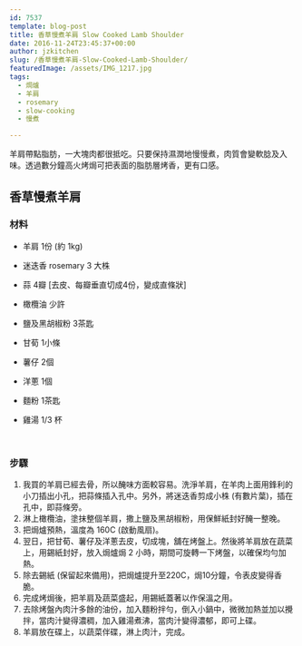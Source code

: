 ```yaml
---
id: 7537
template: blog-post
title: 香草慢煮羊肩 Slow Cooked Lamb Shoulder
date: 2016-11-24T23:45:37+00:00
author: jzkitchen
slug: /香草慢煮羊肩-Slow-Cooked-Lamb-Shoulder/
featuredImage: /assets/IMG_1217.jpg
tags:
  - 焗爐
  - 羊肩
  - rosemary
  - slow-cooking
  - 慢煮

---
```


羊肩帶點脂肪，一大塊肉都很抵吃。只要保持濕潤地慢慢煮，肉質會變軟腍及入味。透過數分鐘高火烤焗可把表面的脂肪層烤香，更有口感。

<!--more-->

## 香草慢煮羊肩

### 材料

- 羊肩 1份 (約 1kg)
- 迷迭香 rosemary 3 大株
- 蒜 4瓣 [去皮、每瓣垂直切成4份，變成直條狀]
- 橄欖油 少許
- 鹽及黑胡椒粉 3茶匙
- 甘荀 1小條
- 薯仔 2個
- 洋蔥 1個
- 麵粉 1茶匙
- 雞湯 1/3 杯

  ​

### 步驟

1. 我買的羊肩已經去骨，所以醃味方面較容易。洗淨羊肩，在羊肉上面用鋒利的小刀插出小孔，把蒜條插入孔中。另外，將迷迭香剪成小株 (有數片葉)，插在孔中，即蒜條旁。
2. 淋上橄欖油，塗抹整個羊肩，撒上鹽及黑胡椒粉，用保鮮紙封好醃一整晚。
3. 把焗爐預熱，溫度為 160C (啟動風扇)。
4. 翌日，把甘荀、薯仔及洋蔥去皮，切成塊，舖在烤盤上。然後將羊肩放在蔬菜上，用錫紙封好，放入焗爐焗 2 小時，期間可旋轉一下烤盤，以確保均勻加熱。
5. 除去錫紙 (保留起來備用)，把焗爐提升至220C，焗10分鐘，令表皮變得香脆。
6. 完成烤焗後，把羊肩及蔬菜盛起，用錫紙蓋著以作保溫之用。
7. 去除烤盤內肉汁多餘的油份，加入麵粉拌勻，倒入小鍋中，微微加熱並加以攪拌，當肉汁變得濃稠，加入雞湯煮沸，當肉汁變得濃郁，即可上碟。
8. 羊肩放在碟上，以蔬菜伴碟，淋上肉汁，完成。


